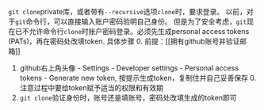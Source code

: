 `git clone`private库，或者带有`--recursive`选项`clone`时，要求登录。
以前，对于`git`命令行，可以直接输入账户密码验明自己身份。
但是为了安全考虑，`git`现在已不允许命令行`clone`时账户密码登录。必须先生成personal access tokens (PATs)，再在密码处改填token.
具体步骤
0. 前提：[[拥有github账号并验证邮箱]]
1. github右上角头像 - Settings - Developer settings - Personal access tokens - Generate new token, 按提示生成token，复制住并自己妥善保存
    0. 注意过程中要给token赋予适当的权限和有效期
2. `git clone`验证身份时，账号还是填账号，密码处改填生成的token即可